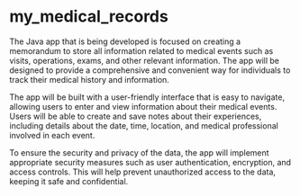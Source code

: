 # my_medical_records

The Java app that is being developed is focused on creating a memorandum to store all information related to medical events such as visits, operations, exams, and other relevant information. The app will be designed to provide a comprehensive and convenient way for individuals to track their medical history and information.

The app will be built with a user-friendly interface that is easy to navigate, allowing users to enter and view information about their medical events. Users will be able to create and save notes about their experiences, including details about the date, time, location, and medical professional involved in each event. 

To ensure the security and privacy of the data, the app will implement appropriate security measures such as user authentication, encryption, and access controls. This will help prevent unauthorized access to the data, keeping it safe and confidential.
